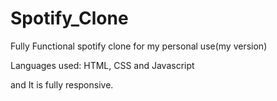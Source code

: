 # Spotify_Clone
 Fully Functional spotify clone for my personal use(my version)

 Languages used: HTML, CSS and Javascript

 and It is fully responsive.

